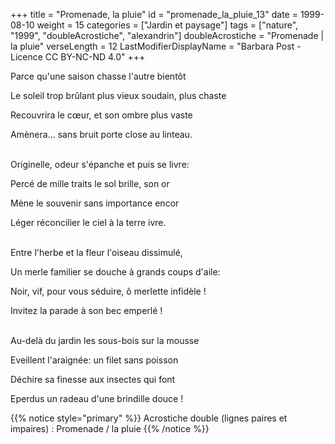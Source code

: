 +++
title = "Promenade, la pluie"
id = "promenade_la_pluie_13"
date = 1999-08-10
weight = 15
categories = ["Jardin et paysage"]
tags = ["nature", "1999", "doubleAcrostiche", "alexandrin"]
doubleAcrostiche = "Promenade | la pluie"
verseLength = 12
LastModifierDisplayName = "Barbara Post - Licence CC BY-NC-ND 4.0"
+++

Parce qu'une saison chasse l'autre bientôt

Le soleil trop brûlant plus vieux soudain, plus chaste

Recouvrira le cœur, et son ombre plus vaste

Amènera... sans bruit porte close au linteau.

 \
Originelle, odeur s'épanche et puis se livre:

Percé de mille traits le sol brille, son or

Mène le souvenir sans importance encor

Léger réconcilier le ciel à la terre ivre.

 \
Entre l'herbe et la fleur l'oiseau dissimulé,

Un merle familier se douche à grands coups d'aile:

Noir, vif, pour vous séduire, ô merlette infidèle !

Invitez la parade à son bec emperlé !

 \
Au-delà du jardin les sous-bois sur la mousse

Eveillent l'araignée: un filet sans poisson

Déchire sa finesse aux insectes qui font

Eperdus un radeau d'une brindille douce !

{{% notice style="primary" %}}
Acrostiche double (lignes paires et impaires) : Promenade / la pluie
{{% /notice %}}
